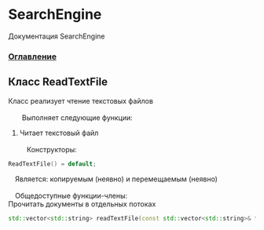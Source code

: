 # SearchEngine
Документация SearchEngine

### [Оглавление](../index.md)

## Класс ReadTextFile
Класс реализует чтение текстовых файлов\
\
&emsp;&emsp;Выполняет следующие функции:
		
1. Читает текстовый файл\
\
&emsp;Конструкторы:
```cpp
ReadTextFile() = default;
```
&emsp;Является: копируемым (неявно) и перемещаемым (неявно)\
\
&emsp;Общедоступные функции-члены:\
Прочитать документы в отдельных потоках
```cpp
std::vector<std::string> readTextFile(const std::vector<std::string>& filePaths);
```
